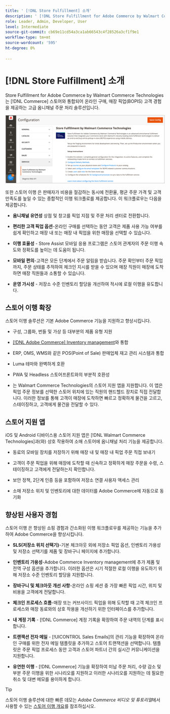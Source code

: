 ```yaml
---
title: ' [!DNL Store Fulfillment] 소개'
description: ' [!DNL Store Fulfillment for Adobe Commerce by Walmart Commerce Technologies] 이(가) 고객을 위해 온라인 구매, 매장 픽업(BOPI)을 지원하는 방법을 알아봅니다. Store Assist 모바일을 사용하여 스토어 동료 및 Commerce 고객을 위한 BOPIS 이행 및 주문 처리를 간소화합니다.'
role: Leader, Admin, Developer, User
level: Intermediate
source-git-commit: cb69e11cd54a3ca1ab66543c4f28526a3cf1f9e1
workflow-type: tm+mt
source-wordcount: '595'
ht-degree: 0%

---
```


# [!DNL Store Fulfillment] 소개

Store Fulfillment for Adobe Commerce by Walmart Commerce Technologies는 [!DNL Commerce] 스토어와 통합되어 온라인 구매, 매장 픽업(BOPIS) 고객 경험을 제공하는 고급 옴니채널 주문 처리 솔루션입니다.

![이행 솔루션 저장 Adobe 관리 구성](assets/store-fulfillment-admin-home.png)

또한 스토어 이행 은 판매자가 비용을 절감하는 동시에 전환율, 평균 주문 가격 및 고객 만족도를 높일 수 있는 종합적인 이행 워크플로를 제공합니다. 이 워크플로우는 다음을 제공합니다.

* **옴니채널 유연성** 상점 및 창고를 픽업 지점 및 주문 처리 센터로 전환합니다.

* **편리한 고객 픽업 옵션**-온라인 구매를 선택하는 동안 고객은 제품 사용 가능 여부를 쉽게 확인하고 매장 내 또는 매장 내 픽업을 위한 매장을 선택할 수 있습니다.

* **이행 효율성** - Store Assist 모바일 응용 프로그램은 스토어 관계자의 주문 이행 속도와 정확도를 높이는 데 도움이 됩니다.

* **모바일 편의**-고객은 모든 단계에서 주문 알림을 받습니다. 주문 확인부터 주문 픽업까지, 주문 상태를 추적하여 체크인 지시를 받을 수 있으며 매장 직원이 매장에 도착하면 매장 직원들과 소통할 수 있습니다.

* **운영 가시성** - 저장소 수준 인벤토리 할당을 개선하여 적시에 로컬 이행을 유도합니다.

## 스토어 이행 확장

스토어 이행 솔루션은 기본 Adobe Commerce 기능을 지원하고 향상시킵니다.

* 구성, 그룹화, 번들 및 가상 등 대부분의 제품 유형 지원

* [[!DNL Adobe Commerce] Inventory management](https://experienceleague.adobe.com/ko/docs/commerce-admin/inventory/basics/sources-stocks)와 통합

* ERP, OMS, WMS와 같은 POS(Point of Sale) 판매업체 재고 관리 시스템과 통합

* Luma 테마와 완벽하게 호환

* PWA 및 Headless 스토어프론트와의 부분적 호환성

* 는 Walmart Commerce Technologies의 스토어 지원 앱을 지원합니다. 이 앱은 픽업 주문 정보를 선택한 스토어 위치에 있는 직원의 핸드헬드 장치로 직접 전달합니다. 이러한 정보를 통해 고객이 매장에 도착하면 빠르고 정확하게 물건을 고르고, 스테이징하고, 고객에게 물건을 전달할 수 있다.

## 스토어 지원 앱

iOS 및 Android 디바이스용 스토어 지원 앱은 [!DNL Walmart Commerce Technologies]과(와) 상호 작용하여 소매 스토어에 옴니채널 처리 기능을 제공합니다.

* 동료의 모바일 장치를 저장하기 위해 매장 내 및 매장 내 픽업 주문 직접 보내기

* 고객이 주문 픽업을 위해 매장에 도착할 때 신속하고 정확하게 매장 주문을 수령, 스테이징하고 고객에게 전달하는지 확인합니다.

* 보안 정책, 2단계 인증 등을 포함하여 저장소 연결 사용자 액세스 관리

* 소매 저장소 위치 및 인벤토리에 대한 데이터를 Adobe Commerce에 자동으로 동기화

## 향상된 사용자 경험

스토어 이행 은 향상된 쇼핑 경험과 간소화된 이행 워크플로우를 제공하는 기능을 추가하여 Adobe Commerce을 향상시킵니다.

* **SLS(저장소 위치 선택기)**-기본 체크아웃 외에 저장소 픽업 옵션, 인벤토리 가용성 및 저장소 선택기를 제품 및 장바구니 페이지에 추가합니다.

* **인벤토리 가용성**-Adobe Commerce Inventory management에 추가 제품 및 전역 구성 옵션을 추가합니다. 이러한 옵션은 시기 적절한 로컬 이행을 유도하기 위해 저장소 수준 인벤토리 할당을 지원합니다.

* **장바구니 및 체크아웃 개선 사항**-온라인 쇼핑 세션 중 가장 빠른 픽업 시간, 위치 및 비용을 고객에게 전달합니다.

* **체크인 프로세스 흐름**-매장 또는 커브사이드 픽업을 위해 도착할 때 고객 체크인 프로세스와 매장 동료와의 상호 작용을 개선하기 위한 인터페이스를 추가합니다.

* **내 계정 기록** - [!DNL Commerce] 계정 기록을 확장하여 주문 내역의 단계를 표시합니다.

* **트랜잭션 전자 메일** - [!UICONTROL Sales Emails]의 관리 기능을 확장하여 온라인 구매를 위한 전자 메일 템플릿을 추가하고 스토어 트랜잭션을 선택합니다. 템플릿은 주문 픽업 프로세스 동안 고객과 스토어 파트너 간의 실시간 커뮤니케이션을 지원합니다.

* **유연한 이행** - [!DNL Commerce] 기능을 확장하여 미납 주문 처리, 수량 감소 및 부분 주문 이행을 위한 시나리오를 지원하고 이러한 시나리오를 지원하는 데 필요한 취소 및 대변 메모를 용이하게 합니다.

>[!TIP]
>
> 스토어 이행 솔루션에 대한 빠른 데모는 _Adobe Commerce 비디오 및 튜토리얼_&#x200B;에서 사용할 수 있는 [스토어 이행 개요](https://experienceleague.adobe.com/docs/commerce-learn/tutorials/orders/store-fulfillment.html?lang=ko)를 참조하십시오.


